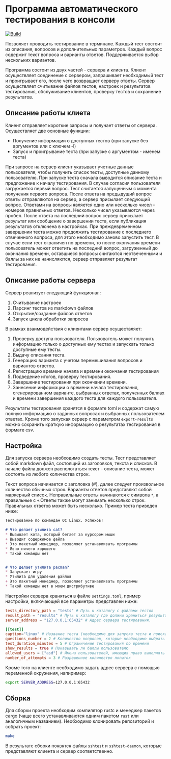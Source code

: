 # Программа автоматического тестирования в консоли

[![Build](https://github.com/dovydenkovas/sshtest/actions/workflows/rust.yml/badge.svg)](https://github.com/dovydenkovas/sshtest/actions/workflows/rust.yml)

Позволяет проводить тестирование в терминале. Каждый тест состоит из описания, 
вопросов и дополнительных параметров. Каждый вопрос содержит текст вопроса и 
варианты ответов. Поддерживается выбор нескольких вариантов. 

Программа состоит из двух частей - сервера и клиента. Клиент осуществляет 
соединение с сервером, запрашивает необходимый тест и проигрывает его, после 
чего возвращает серверу ответы. Сервер осуществляет считывание файлов тестов,
настроек и результатов тестирования, обслуживание клиентов, проверку тестов и сохранение 
результатов. 

## Описание работы клиета 
Клиент отправляет короткие запросы и получает ответы от сервера. Осуществляет 
две основные функции:
* Получение информации о доступных тестов (при запуске без аргументов или с ключем -l)
* Запуск и проигрывание теста (при запуске с аргументом - именем теста)

При запросе на сервер клиент указывает учетные данные пользователя, чтобы 
получить список тесты, доступные данному пользователю.
При запуске теста сначала выводится описание теста и предложение к началу 
тестирования. В случае согласия пользователя загружается первый вопрос.
Тест считается запущенным с момента получения первого вопроса.
После ответа на предыдущий вопрос ответы отправляются на сервер, а сервер 
присылает следующий вопрос. Ответами на вопросы является одно или несколько
чисел - номеров правильных ответов. Несколько чисел указываются через пробел. 
После ответа на последний вопрос сервер присылает результат или сообщение о 
завершении теста, если публикация результатов отключена в настройках. 
При преждевременном завершении теста можно продолжить тестирование с последнего 
отвеченного вопроса, для этого необходимо заново запустить тест. В случае если
тест ограничен по времени, то после окончания времени пользователь может ответить
на последний вопрос, загруженный до окончания времени, оставшиеся вопросы считаются 
неотвеченными и баллы за них не начисляются, сервер отправляет результат тестирования.


## Описание работы сервера
Сервер реализует следующий функционал:
1. Считывание настроек
2. Парсинг тестов из markdown файлов
3. Открытие/создание файлов ответов
4. Запуск цикла обработки запросов

В рамках взаимодействия с клиентами сервер осуществляет:
1. Проверку доступа пользователя. Пользователь может получить информацию только
о доступных ему тестах и запускать только доступные ему тесты.
2. Выдачу описания теста.
3. Генерацию варианта с учетом перемешивания вопросов и вариантов ответов. 
4. Регистрацию времени начала и времени окончания тестирования
5. Подведение итогов, проверку тестирования.
6. Завершение тестирования при окончании времени.
7. Занесение информации о времени начала тестирования, сгенерированном варианте,
выбранных ответах, полученных баллах и времени завершения каждого теста для каждого пользователя.

Результаты тестирования хранятся в формате toml и содержат самую полную информацию
о заданных вопросах и выбранных пользователем ответах. 
Кроме того запуская сервер с параметром `export-results` можно сохранить краткую
информацию о результатах тестирования в формате csv. 

## Настройка 
Для запуска сервера необходимо создать тесты. Тест представляет собой markdown файл,
состоящий из заголовков, текста и списков. 
В начале файла должен распологаться текст - описание теста, может состоять из 
любого количества строк.

Текст вопроса начинается с заголовка (#), далее следует произвольное количество обычных 
строк. Варианты ответов представлют собой маркерный список. Неправильные ответы 
начинаются с символа `*`, а правильные с `+`.Ответы также могут занимать несколько строк.
Правильных ответов может быть несколько. Пример теста приведен ниже:

```markdown
Тестирование по командам ОС Linux. Успехов!

# Что делает утилита cat?
* Вызывает кота, который бегает за курсором мыши
+ Выводит содержимое файла
* Это пакетный менеджер, позволяет устанавливать программы
* Явно ничего хорошего
* Такой команды нет


# Что делает утилита pacman?
* Запускает игру
* Утилита для удаления файлов
+ Это пакетный менеджер, позволяет устанавливать программы
* Такой команды нет в моем дистрибутиве

```

Настройки сервера храняться в файле `settings.toml`, пример настройки, включающей 
все параметры представлен ниже:

```toml
tests_directory_path = "tests" # Путь к каталогу с файлами тестов
result_path = "results" # Путь к каталогу где должны храниться результаты тестирования 
server_address = "127.0.0.1:65432" # Адрес сервера тестирования. 

[[test]]
caption="linux" # Название теста (необходимо для запуска теста и поиска файла теста)
questions_number = 2 # Количество вопросов, которые необходимо выбрать для генерации варианта
test_duration_minutes = 5 # Ограничение тестирования по времени
show_results = true # Показывать ли баллы пользователю
allowed_users = ["asd"] # Имена пользователей, имеющих право выполнять тест
number_of_attempts = 3 # Разрешенное количество попыток
```

Кроме того на клиенте необходимо задать адрес сервера с помощью переменной 
окружения, напиример:

```sh
export SERVER_ADDRESS=127.0.0.1:65432
```

## Сборка
Для сборки проекта необходим компилятор rustc и менеджер пакетов cargo 
(чаще всего устанавливаются одним пакетом `rust` или аналогичным названием). 
Необходимо клонировать репозиторий и собрать проект:

```bash
make
```
В результате сборки появятся файлы
`sshtest` и `sshtest-daemon`, 
которые представляют клиента и сервер соответственно.

